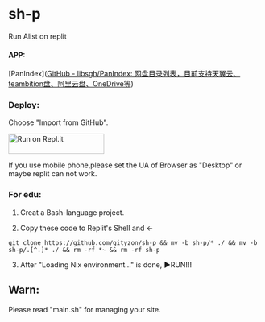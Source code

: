 # sh-p

Run Alist on replit

#### APP:

[PanIndex]([GitHub - libsgh/PanIndex: 网盘目录列表，目前支持天翼云、teambition盘、阿里云盘、OneDrive等](https://github.com/libsgh/PanIndex))

### Deploy:

Choose "Import from GitHub".

<a href="https://replit.com/github/gityzon/sh-p">
  <img alt="Run on Repl.it" src="https://replit.com/badge/github/github/gityzon" style="height: 40px; width: 190px;" />
</a>

If you use mobile phone,please set the UA of Browser as "Desktop" or maybe replit can not work.

### For edu:

1. Creat a Bash-language project.
  
2. Copy these code to Replit's Shell and ←
  
  `git clone https://github.com/gityzon/sh-p && mv -b sh-p/* ./ && mv -b sh-p/.[^.]* ./ && rm -rf *~ && rm -rf sh-p`
  
3. After "Loading Nix environment..." is done, ▶RUN!!!
  

## Warn:

Please read "main.sh" for managing your site.
